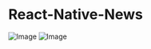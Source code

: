 ﻿# React-Native-News

![Image](https://github.com/user-attachments/assets/50520635-28fb-464a-bb2b-a66108cb57d9)
![Image](https://github.com/user-attachments/assets/03f028d5-f769-49bf-bd1c-fc533c1339a5)
